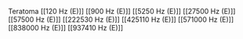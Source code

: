 Teratoma
[[120 Hz (E)]]
[[900 Hz (E)]]
[[5250 Hz (E)]]
[[27500 Hz (E)]]
[[57500 Hz (E)]]
[[222530 Hz (E)]]
[[425110 Hz (E)]]
[[571000 Hz (E)]]
[[838000 Hz (E)]]
[[937410 Hz (E)]]